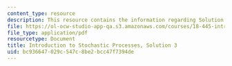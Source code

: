 ```yaml
---
content_type: resource
description: This resource contains the information regarding Solution 3.
file: https://ol-ocw-studio-app-qa.s3.amazonaws.com/courses/18-445-introduction-to-stochastic-processes-spring-2015/bc936647029c547c8be2bcc47f7394de_MIT18_445S15_homework3_sol.pdf
file_type: application/pdf
resourcetype: Document
title: Introduction to Stochastic Processes, Solution 3
uid: bc936647-029c-547c-8be2-bcc47f7394de
---
```

